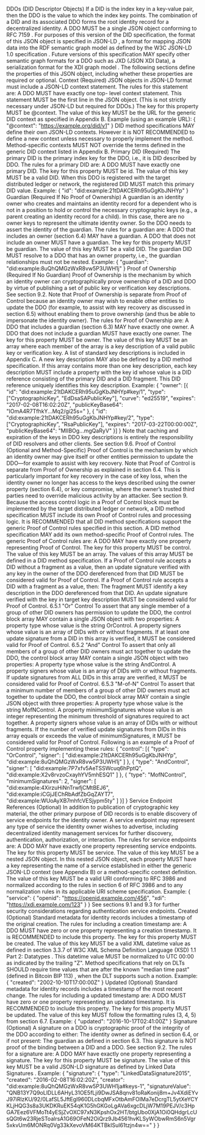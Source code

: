 DDOs (DID Descriptor Objects) If a DID is the index key in a key-value pair, then the DDO is the value to which the index key points. The combination of a DID and its associated DDO forms the root identity record for a decentralized identity. A DDO MUST be a single JSON object conforming to RFC 7159 . For purposes of this version of the DID specification, the format of this JSON object is specified in JSON-LD , a format for mapping JSON data into the RDF semantic graph model as defined by the W3C JSON-LD 1.0 specification . Future versions of this specification MAY specify other semantic graph formats for a DDO such as JXD (JSON XDI Data), a serialization format for the XDI graph model . The following sections define the properties of this JSON object, including whether these properties are required or optional. Context (Required) JSON objects in JSON-LD format must include a JSON-LD context statement. The rules for this statement are: A DDO MUST have exactly one top- level context statement. This statement MUST be the first line in the JSON object. (This is not strictly necessary under JSON-LD but required for DDOs.) The key for this property MUST be @context. The value of this key MUST be the URL for the generic DID context as specified in Appendix B. Example (using an example URL): { "@context": "https://example.org/did/v1" } DID method specifications MAY define their own JSON-LD contexts. However it is NOT RECOMMENDED to define a new context unless necessary to properly implement the method. Method-specific contexts MUST NOT override the terms defined in the generic DID context listed in Appendix B. Primary DID (Required) The primary DID is the primary index key for the DDO, i.e., it is DID described by DDO. The rules for a primary DID are: A DDO MUST have exactly one primary DID. The key for this property MUST be id. The value of this key MUST be a valid DID. When this DDO is registered with the target distributed ledger or network, the registered DID MUST match this primary DID value. Example: { "id": "did:example:21tDAKCERh95uGgKbJNHYp" } Guardian (Required If No Proof of Ownership) A guardian is an identity owner who creates and maintains an identity record for a dependent who is not in a position to hold or control the necessary cryptographic keys (e.g., a parent creating an identity record for a child). In this case, there are no owner keys to represent the ultimate identity owner. So the DDO needs to assert the identity of the guardian. The rules for a guardian are: A DDO that includes an owner (section 6.4) MAY have a guardian. A DDO that does not include an owner MUST have a guardian. The key for this property MUST be guardian. The value of this key MUST be a valid DID. The guardian DID MUST resolve to a DDO that has an owner property, i.e., the guardian relationships must not be nested. Example: { "guardian": "did:example:8uQhQMGzWxR8vw5P3UWH1j" } Proof of Ownership (Required If No Guardian) Proof of Ownership is the mechanism by which an identity owner can cryptographically prove ownership of a DID and DDO by virtue of publishing a set of public key or verification key descriptions. See section 9.2. Note that Proof of Ownership is separate from Proof of Control because an identity owner may wish to enable other entities to update the DDO (for example, to assist with key recovery as discussed in section 6.5) without enabling them to prove ownership (and thus be able to impersonate the identity owner). The rules for Proof of Ownership are: A DDO that includes a guardian (section 6.3) MAY have exactly one owner. A DDO that does not include a guardian MUST have exactly one owner. The key for this property MUST be owner. The value of this key MUST be an array where each member of the array is a key description of a valid public key or verification key. A list of standard key descriptions is included in Appendix C. A new key description MAY also be defined by a DID method specification. If this array contains more than one key description, each key description MUST include a property with the key id whose value is a DID reference consisting of the primary DID and a DID fragment. This DID reference uniquely identifies this key description. Example: { "owner": [{ "id": "did:example:21tDAKCERh95uGgKbJNHYp#key/1", "type": ["CryptographicKey", "EdDsaSAPublicKey"], "curve": "ed25519", "expires": "2017-02-08T16:02:20Z", "publicKeyBase64": "IOmA4R7TfhkY...Mq2/gi25s=" }, { "id": "did:example:21tDAKCERh95uGgKbJNHYp#key/2", "type": ["CryptographicKey", "RsaPublicKey"], "expires": "2017-03-22T00:00:00Z", "publicKeyBase64": "MIIBOg...mgQaRyV" }] } Note that caching and expiration of the keys in DDO key descriptions is entirely the responsibility of DID resolvers and other clients. See section 9.6. Proof of Control (Optional and Method-Specific) Proof of Control is the mechanism by which an identity owner may give itself or other entities permission to update the DDO—for example to assist with key recovery. Note that Proof of Control is separate from Proof of Ownership as explained in section 6.4. This is particularly important for key recovery in the case of key loss, when the identity owner no longer has access to the keys described using the owner property (section 6.4), or key compromise, where the owner’s trusted third parties need to override malicious activity by an attacker. See section 9. Because the access control logic in a Proof of Control block must be implemented by the target distributed ledger or network, a DID method specification MUST include its own Proof of Control rules and processing logic. It is RECOMMENDED that all DID method specifications support the generic Proof of Control rules specified in this section. A DID method specification MAY add its own method-specific Proof of Control rules. The generic Proof of Control rules are: A DDO MAY have exactly one property representing Proof of Control. The key for this property MUST be control. The value of this key MUST be an array. The values of this array MUST be defined in a DID method specification. If a Proof of Control rule accepts a DID without a fragment as a value, then an update signature verified with any key in the owner of the DDO dereferenced from that DID MUST be considered valid for Proof of Control. If a Proof of Control rule accepts a DID with a fragment as a value, then: The fragment MUST identify a key description in the DDO dereferenced from that DID. An update signature verified with the key in target key description MUST be considered valid for Proof of Control. 6.5.1 "Or" Control To assert that any single member of a group of other DID owners has permission to update the DDO, the control block array MAY contain a single JSON object with two properties: A property type whose value is the string OrControl. A property signers whose value is an array of DIDs with or without fragments. If at least one update signature from a DID in this array is verified, it MUST be considered valid for Proof of Control. 6.5.2 "And" Control To assert that only all members of a group of other DID owners must act together to update the DDO, the control block array MAY contain a single JSON object with two properties: A property type whose value is the string AndControl. A property signers whose value is an array of DIDs with or without fragments. If update signatures from ALL DIDs in this array are verified, it MUST be considered valid for Proof of Control. 6.5.3 "M-of-N" Control To assert that a minimum number of members of a group of other DID owners must act together to update the DDO, the control block array MAY contain a single JSON object with three properties: A property type whose value is the string MofNControl. A property minimumSignatures whose value is an integer representing the minimum threshold of signatures required to act together. A property signers whose value is an array of DIDs with or without fragments. If the number of verified update signatures from DIDs in this array equals or exceeds the value of minimumSignatures, it MUST be considered valid for Proof of Control. Following is an example of a Proof of Control property implementing these rules: { "control": [{ "type": "OrControl", "signer": [ "did:example:21tDAKCERh95uGgKbJNHYp", "did:example:8uQhQMGzWxR8vw5P3UWH1j" ] }, { "type": "AndControl", "signer": [ "did:example:7P7xfv5AeTSSWcuq6hPptQ", "did:example:X2v8rvzoCxayhYV5mhESQ1" ] }, { "type": "MofNControl", "minimumSignatures": 2, "signer": [ "did:example:4XirzuHiNnTrwfjCMtBEJ6", "did:example:iCGjJEChRbAdfZbGqZAYT7", "did:example:WUoAyXB7mhfcVESjypm5ty" ] }] } Service Endpoint References (Optional) In addition to publication of cryptographic key material, the other primary purpose of DID records is to enable discovery of service endpoints for the identity owner. A service endpoint may represent any type of service the identity owner wishes to advertise, including decentralized identity management services for further discovery, authentication, authorization, or interaction. The rules for service endpoints are: A DDO MAY have exactly one property representing service endpoints. The key for this property MUST be service. The value of this key MUST be a nested JSON object. In this nested JSON object, each property MUST have a key representing the name of a service established in either the generic JSON-LD context (see Appendix B) or a method-specific context definition. The value of this key MUST be a valid URI conforming to RFC 3986 and normalized according to the rules in section 6 of RFC 3986 and to any normalization rules in its applicable URI scheme specification. Example: { "service": { "openid": "https://openid.example.com/456", "xdi": "https://xdi.example.com/123" } } See sections 9.1 and 9.3 for further security considerations regarding authentication service endpoints. Created (Optional) Standard metadata for identity records includes a timestamp of the original creation. The rules for including a creation timestamp are: A DDO MUST have zero or one property representing a creation timestamp. It is RECOMMENDED to include this property. The key for this property MUST be created. The value of this key MUST be a valid XML datetime value as defined in section 3.3.7 of W3C XML Schema Definition Language (XSD) 1.1 Part 2: Datatypes . This datetime value MUST be normalized to UTC 00:00 as indicated by the trailing "Z". Method specifications that rely on DLTs SHOULD require time values that are after the known "median time past" (defined in Bitcoin BIP 113) , when the DLT supports such a notion. Example: { "created": "2002-10-10T17:00:00Z" } Updated (Optional) Standard metadata for identity records includes a timestamp of the most recent change. The rules for including a updated timestamp are: A DDO MUST have zero or one property representing an updated timestamp. It is RECOMMENDED to include this property. The key for this property MUST be updated. The value of this key MUST follow the formatting rules (3, 4, 5) from section 6.7. Example: { "updated": "2016-10-17T02:41:00Z" } Signature (Optional) A signature on a DDO is cryptographic proof of the integrity of the DDO according to either: The identity owner as defined in section 6.4, or if not present: The guardian as defined in section 6.3. This signature is NOT proof of the binding between a DID and a DDO. See section 9.2. The rules for a signature are: A DDO MAY have exactly one property representing a signature. The key for this property MUST be signature. The value of this key MUST be a valid JSON-LD signature as defined by Linked Data Signatures . Example: { "signature": { "type": "LinkedDataSignature2015", "created": "2016-02-08T16:02:20Z", "creator": "did:example:8uQhQMGzWxR8vw5P3UWH1ja#keys-1", "signatureValue": "QNB13Y7Q9oLlDLL6AHyL31OE5fLji9DwJSA8qnv81oRaKonij8m+Jv4XdiEYvJ97iRlzKU/92/0LafSL5JftEgl960DLcbqMFxOtbAmFOIMa7eDcrgTL5ytXeYCYKLjHQG3s8a3UKDKRuEK54qK1G5hGKGoLgAVa6xgcDLjW7M19PEJV/c3HpGA7Eez6VFMoTt4yESjZvOXC97xN3KpshOx2HT/btgUbo0XjA1Oi0QHdgrLcUsQGt6w23RjeSToalrsA1G69OFeN2OiQrz9Jb4561hvKLSyWObwRmS6n5Vgr5xkvUm6MONRq0Vg33kXevoVM64KTBkISul61tzjn4w==" } }
